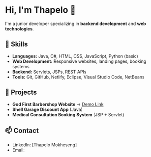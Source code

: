 # Hi, I'm Thapelo 👋
I'm a junior developer specializing in **backend development** and **web technologies**.

## 🚀 Skills
- **Languages:** Java, C#, HTML, CSS, JavaScript, Python (basic)
- **Web Development:** Responsive websites, landing pages, booking systems
- **Backend:** Servlets, JSPs, REST APIs
- **Tools:** Git, GitHub, Netlify, Eclipse, Visual Studio Code, NetBeans

## 💼 Projects
- **God First Barbershop Website** → [Demo Link](https://yourdemo.netlify.app)  
- **Shell Garage Discount App** (Java)  
- **Medical Consultation Booking System** (JSP + Servlet)

## 📫 Contact
- LinkedIn: [Thapelo Mokheseng]  
- Email: 
